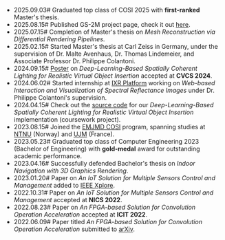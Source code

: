- 2025.09.03# Graduated top class of COSI 2025 with **first-ranked** Master's thesis.
- 2025.08.15# Published GS-2M project page, check it out [here](https://ndming.github.io/publications/gs2m/).
- 2025.07.15# Completion of Master's thesis on *Mesh Reconstruction via Differential Rendering Pipelines*.
- 2025.02.15# Started Master's thesis at Carl Zeiss in Germany, under the supervision of Dr. Malte Avenhaus, Dr. Thomas Lindemeier, and Associate Professor Dr. Philippe Colantoni.
- 2024.09.15# [Poster](https://www.researchgate.net/publication/389939390_Deep-Learning-Based_Spatially_Coherent_Lighting_for_Realistic_Virtual_Object_Insertion) on *Deep-Learning-Based Spatially Coherent Lighting for Realistic Virtual Object Insertion* accepted at **CVCS 2024**.
- 2024.06.02# Started internship at [IXR Platform](https://ixrplatform.fr/) working on *Web-based Interaction and Visualization of Spectral Reflectance Images* under Dr. Philippe Colantoni's supervision.
- 2024.04.15# Check out the [source code](https://github.com/ndming/virtual-object-insertion) for our *Deep-Learning-Based Spatially Coherent Lighting for Realistic Virtual Object Insertion* implementation (coursework project).
- 2023.08.15# Joined the [EMJMD COSI](https://cosi-master.eu/) program, spanning studies at [NTNU](https://www.ntnu.no/) (Norway) and [UJM](https://www.univ-st-etienne.fr/en/index.html) (France). 
- 2023.05.23# Graduated top class of Computer Engineering 2023 (Bachelor of Engineering) with **gold-medal** award for outstanding academic performance.
- 2023.04.16# Successfully defended Bachelor's thesis on *Indoor Navigation with 3D Graphics Rendering*.
- 2023.01.20# Paper on *An IoT Solution for Multiple Sensors Control and Management* added to [IEEE Xplore](https://doi.org/10.1109/NICS56915.2022.10013474).
- 2022.10.31# Paper on *An IoT Solution for Multiple Sensors Control and Management* accepted at **NICS 2022**.
- 2022.08.23# Paper on *An FPGA-based Solution for Convolution Operation Acceleration* accepted at **ICIT 2022**.
- 2022.06.09# Paper titled *An FPGA-based Solution for Convolution Operation Acceleration* submitted to [arXiv](https://arxiv.org/abs/2206.04520).